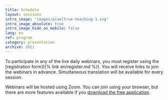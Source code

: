 ```yaml
---
title: Schedule
layout: sessions
intro_image: "images/pixeltrue-teaching-1.svg"
intro_image_absolute: true
intro_image_hide_on_mobile: false
lang: en
ref: program
category: presentation
archive: 2021
---
```


To participate in any of the live daily webinars, you must register using the [registration form]({% link en/register.md %}). You will receive links to join the webinars in advance. Simultaneous translation will be available for every session.

Webinars will be hosted using Zoom. You can join using your browser, but there are more features available if you [download the free application](https://www.google.com/url?sa=t&rct=j&q=&esrc=s&source=web&cd=&ved=2ahUKEwil--P_9tjzAhUqp3IEHfEjD2EQFnoECAkQAQ&url=https%3A%2F%2Fzoom.us%2Fdownload&usg=AOvVaw1uZvNGaEcOvlsZlLbjNZlX).
